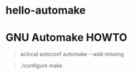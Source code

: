 # hello-automake
GNU Automake HOWTO
==================

> aclocal
> autoconf
> automake --add-missing

> ./configure
> make
